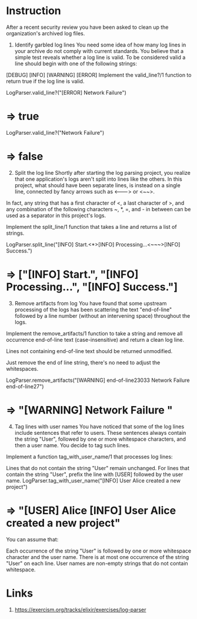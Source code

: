 # Instruction
After a recent security review you have been asked to clean up the organization's archived log files.

1. Identify garbled log lines
You need some idea of how many log lines in your archive do not comply with current standards. You believe that a simple test reveals whether a log line is valid. To be considered valid a line should begin with one of the following strings:

[DEBUG]
[INFO]
[WARNING]
[ERROR]
Implement the valid_line?/1 function to return true if the log line is valid.

LogParser.valid_line?("[ERROR] Network Failure")
# => true

LogParser.valid_line?("Network Failure")
# => false
2. Split the log line
Shortly after starting the log parsing project, you realize that one application's logs aren't split into lines like the others. In this project, what should have been separate lines, is instead on a single line, connected by fancy arrows such as <---> or <*~*~>.

In fact, any string that has a first character of <, a last character of >, and any combination of the following characters ~, *, =, and - in between can be used as a separator in this project's logs.

Implement the split_line/1 function that takes a line and returns a list of strings.

LogParser.split_line("[INFO] Start.<*>[INFO] Processing...<~~~>[INFO] Success.")
# => ["[INFO] Start.", "[INFO] Processing...", "[INFO] Success."]
3. Remove artifacts from log
You have found that some upstream processing of the logs has been scattering the text "end-of-line" followed by a line number (without an intervening space) throughout the logs.

Implement the remove_artifacts/1 function to take a string and remove all occurrence end-of-line text (case-insensitive) and return a clean log line.

Lines not containing end-of-line text should be returned unmodified.

Just remove the end of line string, there's no need to adjust the whitespaces.

LogParser.remove_artifacts("[WARNING] end-of-line23033 Network Failure end-of-line27")
# => "[WARNING]  Network Failure "
4. Tag lines with user names
You have noticed that some of the log lines include sentences that refer to users. These sentences always contain the string "User", followed by one or more whitespace characters, and then a user name. You decide to tag such lines.

Implement a function tag_with_user_name/1 that processes log lines:

Lines that do not contain the string "User" remain unchanged.
For lines that contain the string "User", prefix the line with [USER] followed by the user name.
LogParser.tag_with_user_name("[INFO] User Alice created a new project")
# => "[USER] Alice [INFO] User Alice created a new project"
You can assume that:

Each occurrence of the string "User" is followed by one or more whitespace character and the user name.
There is at most one occurrence of the string "User" on each line.
User names are non-empty strings that do not contain whitespace.

# Links
1. https://exercism.org/tracks/elixir/exercises/log-parser
